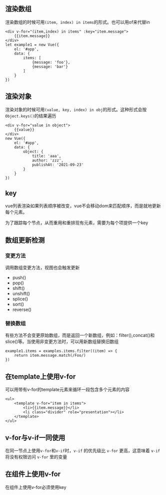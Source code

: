 ## 渲染数组

渲染数组的时候可用`(item, index) in items`的形式。也可以用of来代替in

```
<div v-for="(item,index) in items" :key="item.message">
    {{item.message}}
</div>
let example1 = new Vue({
    el: '#app',
    data: {
        items: [
            {message: 'foo'},
            {message: 'bar'}
        ]
    }
})
```

## 渲染对象

渲染对象的时候可用`(value, key, index) in obj`的形式。这种形式会按`Object.keys()`的结果遍历

```
<div v-for="value in object">
    {{value}}
</div>
new Vue({
    el: '#app',
    data: {
        object: {
            title: 'aaa',
            author: 'zzz',
            publishAt: '2021-09-23'
        }
    }
})
```

## key

vue列表渲染如果列表顺序被改变，vue不会移动dom来匹配顺序，而是就地更新每个元素。

为了跟踪每个节点，从而重用和重排现有元素，需要为每个项提供一个key

## 数组更新检测

### 变更方法

调用数组变更方法，视图也会触发更新

- push()
- pop()
- shift()
- unshift()
- splice()
- sort()
- reverse()

### 替换数组

有些方法不会变更原始数组，而是返回一个新数组，例如：filter(),concat()和slice()等。当使用非变更方法时，可以用新数组替换旧数组

```
example1.items = examples.items.filter((item) => {
    return item.message.match(/Foo/)
})
```

## 在template上使用v-for

可以用带有v-for的template元素来循环一段包含多个元素的内容

```
<ul>
    <template v-for="item in items">
        <li>{{item.message}}</li>
        <li class="divider" role="presentation"></li>
    </template>
</ul>
```

## v-for与v-if一同使用

在同一节点上使用`v-for`和`v-if`时，`v-if` 的优先级比 `v-for` 更高，这意味着 `v-if` 将没有权限访问 `v-for` 里的变量

## 在组件上使用v-for

在组件上使用v-for必须使用key

